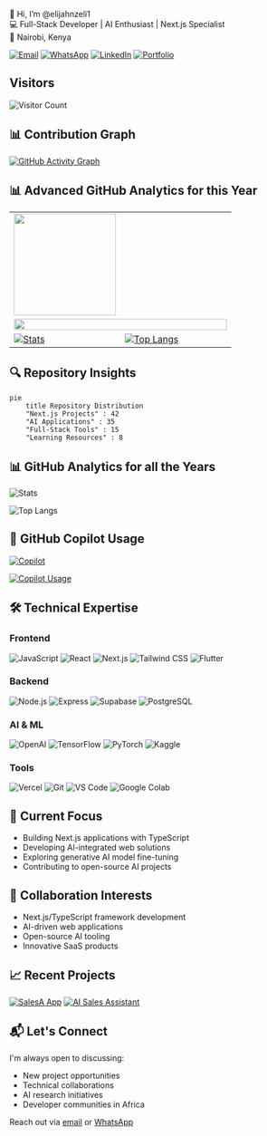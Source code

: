 👋 Hi, I’m @elijahnzeli1  
💻 Full-Stack Developer | AI Enthusiast | Next.js Specialist  
📍 Nairobi, Kenya  

[![Email](https://img.shields.io/badge/Email-elijahnzeli924%40gmail.com-blue?style=flat&logo=gmail)](mailto:elijahnzeli924@gmail.com)
[![WhatsApp](https://img.shields.io/badge/WhatsApp-%2B254741905247-brightgreen?style=flat&logo=whatsapp)](https://wa.me/+254741905247)
[![LinkedIn](https://img.shields.io/badge/LinkedIn-Connect-blue?style=flat&logo=linkedin)](https://www.linkedin.com/in/elijah-nzeli)
[![Portfolio](https://img.shields.io/badge/Portfolio-Visit%20My%20Site-ff69b4?style=flat)](https://elijahnzeli1.github.io/PortifolioEN/)

## **Visitors**
![Visitor Count](https://komarev.com/ghpvc/?username=elijahnzeli1&color=blueviolet)
<!-- Repository Traffic -->
<!-- ![Visitor Count](https://komarev.com/ghpvc/?username=elijahnzeli1&color=blueviolet&label=Profile+Views) -->

<!-- ## 📊 GitHub Analytics -->

<!-- Stats & Languages -->
<!-- <p align="center"> -->
<!-- <img height="180em" src="https://github-readme-stats.vercel.app/api?username=elijahnzeli1&show_icons=true&theme=radical&hide_border=true&count_private=true" /> -->
<!-- <img height="180em" src="https://github-readme-stats.vercel.app/api/top-langs/?username=elijahnzeli1&layout=compact&theme=radical&hide_border=true&langs_count=8&hide=html,css" /> -->
<!-- </p> -->

## 📊 Contribution Graph

[![GitHub Activity Graph](https://github-readme-activity-graph.vercel.app/graph?username=elijahnzeli1&theme=github-dark&hide_border=true&area=true)](https://github.com/ashutosh00710/github-readme-activity-graph)

## 📊 Advanced GitHub Analytics for this Year

<table align="center">
  <tr>
    <td width="50%">
      <a href="https://git.io/streak-stats">
        <img height="180em" src="https://github-readme-stats.vercel.app/api/top-langs/?username=elijahnzeli1&layout=compact&theme=radical&hide_border=true&langs_count=8&hide=html,css" />
      </a>
    </td>
  </tr>
  <tr>
    <td colspan="2">
      <a href="https://github.com/Ashutosh00710/github-readme-activity-graph">
        <img src="https://github-readme-activity-graph.vercel.app/graph?username=elijahnzeli1&theme=react-dark&bg_color=0D1117&hide_border=true&area=true&custom_title=Contribution+Timeline" width="100%" />
      </a>
    </td>
  </tr>
  <tr>
    <td width="50%">
      <a href="https://github-readme-stats-eight-theta.vercel.app/api?username=elijahnzeli1&show_icons=true&theme=algolia&include_all_commits=true&count_private=true">
        <img src="https://github-readme-stats-eight-theta.vercel.app/api?username=elijahnzeli1&show_icons=true&theme=algolia&include_all_commits=true&count_private=true" alt="Stats" />
      </a>
    </td>
    <td width="50%">
      <a href="https://github-readme-stats.vercel.app/api/top-langs/?username=elijahnzeli1&hide=html,css&layout=donut&theme=blue-green">
        <img src="https://github-readme-stats.vercel.app/api/top-langs/?username=elijahnzeli1&hide=html,css&layout=donut&theme=blue-green" alt="Top Langs" />
      </a>
    </td>
  </tr>
</table>

## 🔍 Repository Insights

```mermaid
pie
    title Repository Distribution
    "Next.js Projects" : 42
    "AI Applications" : 35
    "Full-Stack Tools" : 15
    "Learning Resources" : 8
```

## 📊 GitHub Analytics for all the Years
<!-- Alternative Stats -->
![Stats](https://github-readme-stats-eight-theta.vercel.app/api?username=elijahnzeli1&show_icons=true&theme=algolia&include_all_commits=true&count_private=true)

<!-- Alternative Top Langs -->
![Top Langs](https://github-readme-stats.vercel.app/api/top-langs/?username=elijahnzeli1&hide=html,css&layout=donut&theme=blue-green)

## 🤖 GitHub Copilot Usage

[![Copilot](https://img.shields.io/badge/Copilot%20Tokens-12,500-blue?logo=githubcopilot&style=for-the-badge)](https://github.com/settings/copilot)

[![Copilot Usage](https://img.shields.io/static/v1?label=Copilot&message=75%25%20Used&color=purple&logo=github)](https://github.com/settings/copilot)

## 🛠️ Technical Expertise

### **Frontend**  
![JavaScript](https://img.shields.io/badge/JavaScript-F7DF1E?logo=javascript&logoColor=black)
![React](https://img.shields.io/badge/React-61DAFB?logo=react&logoColor=white)
![Next.js](https://img.shields.io/badge/Next.js-000000?logo=nextdotjs)
![Tailwind CSS](https://img.shields.io/badge/Tailwind_CSS-06B6D4?logo=tailwindcss)
![Flutter](https://img.shields.io/badge/Flutter-02569B?logo=flutter)

### **Backend**  
![Node.js](https://img.shields.io/badge/Node.js-339933?logo=nodedotjs)
![Express](https://img.shields.io/badge/Express-000000?logo=express)
![Supabase](https://img.shields.io/badge/Supabase-3ECF8E?logo=supabase)
![PostgreSQL](https://img.shields.io/badge/PostgreSQL-4169E1?logo=postgresql)

### **AI & ML**  
![OpenAI](https://img.shields.io/badge/OpenAI-412991?logo=openai)
![TensorFlow](https://img.shields.io/badge/TensorFlow-FF6F00?logo=tensorflow)
![PyTorch](https://img.shields.io/badge/PyTorch-EE4C2C?logo=pytorch)
![Kaggle](https://img.shields.io/badge/Kaggle-20BEFF?logo=kaggle)

### **Tools**  
![Vercel](https://img.shields.io/badge/Vercel-000000?logo=vercel)
![Git](https://img.shields.io/badge/Git-F05032?logo=git)
![VS Code](https://img.shields.io/badge/VSCode-007ACC?logo=visualstudiocode)
![Google Colab](https://img.shields.io/badge/Colab-F9AB00?logo=googlecolab)

## 🌱 Current Focus

- Building Next.js applications with TypeScript
- Developing AI-integrated web solutions
- Exploring generative AI model fine-tuning
- Contributing to open-source AI projects

## 💞️ Collaboration Interests

- Next.js/TypeScript framework development
- AI-driven web applications
- Open-source AI tooling
- Innovative SaaS products

## 📈 Recent Projects

[![SalesA App](https://github-readme-stats.vercel.app/api/pin/?username=elijahnzeli1&repo=CausalTorch&theme=dark)](https://github.com/elijahnzeli1/CausalTorch)
[![AI Sales Assistant](https://github-readme-stats.vercel.app/api/pin/?username=elijahnzeli1&repo=salesai&theme=dark)](https://github.com/elijahnzeli1/salesai)

## 📬 Let's Connect

I'm always open to discussing:
- New project opportunities
- Technical collaborations
- AI research initiatives
- Developer communities in Africa

Reach out via [email](mailto:elijahnzeli924@gmail.com) or [WhatsApp](https://wa.me/+254741905247)

<!--- 
elijahnzeli1/elijahnzeli1 is a ✨ special ✨ repository
--->
